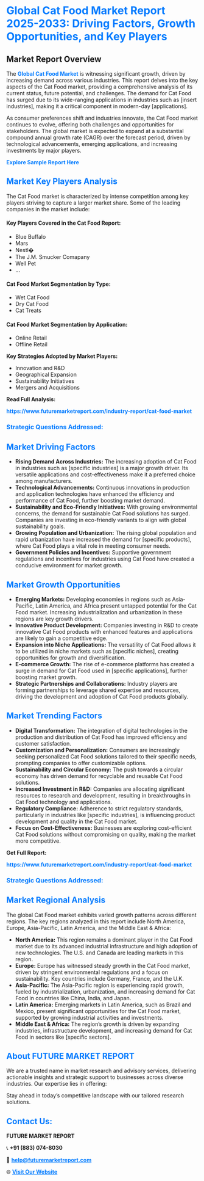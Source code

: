 <h1 style="color: #007BFF;">Global Cat Food Market Report 2025-2033: Driving Factors, Growth Opportunities, and Key Players</h1>

<section id="overview">
<h2>Market Report Overview</h2>
<p>The <a href="https://www.futuremarketreport.com/industry-report/cat-food-market" style="color: #007BFF; text-decoration: none;"><strong>Global Cat Food Market</strong></a> is witnessing significant growth, driven by increasing demand across various industries. This report delves into the key aspects of the Cat Food market, providing a comprehensive analysis of its current status, future potential, and challenges. The demand for Cat Food has surged due to its wide-ranging applications in industries such as [insert industries], making it a critical component in modern-day [applications].</p>
<p>As consumer preferences shift and industries innovate, the Cat Food market continues to evolve, offering both challenges and opportunities for stakeholders. The global market is expected to expand at a substantial compound annual growth rate (CAGR) over the forecast period, driven by technological advancements, emerging applications, and increasing investments by major players.</p>
</section>

<section id="overview">
<p><a href="https://www.futuremarketreport.com/request-sample/reportId=108008" style="color: #007BFF; text-decoration: none;"><strong>Explore Sample Report Here</strong></a></p>
</section>

<section id="key-players">
<h2 style="color: #007BFF;">Market Key Players Analysis</h2>
<p>The Cat Food market is characterized by intense competition among key players striving to capture a larger market share. Some of the leading companies in the market include:</p>
<h4>Key Players Covered in the Cat Food Report:</h4>
<ul><li>Blue Buffalo</li><li>Mars</li><li>Nestl�</li><li>The J.M. Smucker Comapany</li><li>Well Pet</li><li>...</li></ul>
<h4>Cat Food Market Segmentation by Type:</h4>
<ul><li>Wet Cat Food</li><li>Dry Cat Food</li><li>Cat Treats</li></ul>

<h4>Cat Food Market Segmentation by Application:</h4>
<ul><li>Online Retail</li><li>Offline Retail</li></ul>
<p><strong>Key Strategies Adopted by Market Players:</strong></p>
<ul>
<li>Innovation and R&D</li>
<li>Geographical Expansion</li>
<li>Sustainability Initiatives</li>
<li>Mergers and Acquisitions</li>
</ul>
</section>

<section>
<p><strong>Read Full Analysis: </strong></p><a href="https://www.futuremarketreport.com/industry-report/cat-food-market" style="color: #007BFF; text-decoration: none;"><strong>https://www.futuremarketreport.com/industry-report/cat-food-market</strong></a>
<h3 style="color: #007BFF;">Strategic Questions Addressed:</h3>
</section>

<section id="driving-factors">
<h2 style="color: #007BFF;">Market Driving Factors</h2>
<ul>
<li><strong>Rising Demand Across Industries:</strong> The increasing adoption of Cat Food in industries such as [specific industries] is a major growth driver. Its versatile applications and cost-effectiveness make it a preferred choice among manufacturers.</li>
<li><strong>Technological Advancements:</strong> Continuous innovations in production and application technologies have enhanced the efficiency and performance of Cat Food, further boosting market demand.</li>
<li><strong>Sustainability and Eco-Friendly Initiatives:</strong> With growing environmental concerns, the demand for sustainable Cat Food solutions has surged. Companies are investing in eco-friendly variants to align with global sustainability goals.</li>
<li><strong>Growing Population and Urbanization:</strong> The rising global population and rapid urbanization have increased the demand for [specific products], where Cat Food plays a vital role in meeting consumer needs.</li>
<li><strong>Government Policies and Incentives:</strong> Supportive government regulations and incentives for industries using Cat Food have created a conducive environment for market growth.</li>
</ul>
</section>

<section id="growth-opportunities">
<h2 style="color: #007BFF;">Market Growth Opportunities</h2>
<ul>
<li><strong>Emerging Markets:</strong> Developing economies in regions such as Asia-Pacific, Latin America, and Africa present untapped potential for the Cat Food market. Increasing industrialization and urbanization in these regions are key growth drivers.</li>
<li><strong>Innovative Product Development:</strong> Companies investing in R&D to create innovative Cat Food products with enhanced features and applications are likely to gain a competitive edge.</li>
<li><strong>Expansion into Niche Applications:</strong> The versatility of Cat Food allows it to be utilized in niche markets such as [specific niches], creating opportunities for growth and diversification.</li>
<li><strong>E-commerce Growth:</strong> The rise of e-commerce platforms has created a surge in demand for Cat Food used in [specific applications], further boosting market growth.</li>
<li><strong>Strategic Partnerships and Collaborations:</strong> Industry players are forming partnerships to leverage shared expertise and resources, driving the development and adoption of Cat Food products globally.</li>
</ul>
</section>

<section id="trending-factors">
<h2 style="color: #007BFF;">Market Trending Factors</h2>
<ul>
<li><strong>Digital Transformation:</strong> The integration of digital technologies in the production and distribution of Cat Food has improved efficiency and customer satisfaction.</li>
<li><strong>Customization and Personalization:</strong> Consumers are increasingly seeking personalized Cat Food solutions tailored to their specific needs, prompting companies to offer customizable options.</li>
<li><strong>Sustainability and Circular Economy:</strong> The push towards a circular economy has driven demand for recyclable and reusable Cat Food solutions.</li>
<li><strong>Increased Investment in R&D:</strong> Companies are allocating significant resources to research and development, resulting in breakthroughs in Cat Food technology and applications.</li>
<li><strong>Regulatory Compliance:</strong> Adherence to strict regulatory standards, particularly in industries like [specific industries], is influencing product development and quality in the Cat Food market.</li>
<li><strong>Focus on Cost-Effectiveness:</strong> Businesses are exploring cost-efficient Cat Food solutions without compromising on quality, making the market more competitive.</li>
</ul>
</section>

<section>
<p><strong>Get Full Report: </strong></p><a href="https://www.futuremarketreport.com/industry-report/cat-food-market" style="color: #007BFF; text-decoration: none;"><strong>https://www.futuremarketreport.com/industry-report/cat-food-market</strong></a>
<h3 style="color: #007BFF;">Strategic Questions Addressed:</h3>
</section>


<section id="regional-analysis">
<h2 style="color: #007BFF;">Market Regional Analysis</h2>
<p>The global Cat Food market exhibits varied growth patterns across different regions. The key regions analyzed in this report include North America, Europe, Asia-Pacific, Latin America, and the Middle East & Africa:</p>
<ul>
<li><strong>North America:</strong> This region remains a dominant player in the Cat Food market due to its advanced industrial infrastructure and high adoption of new technologies. The U.S. and Canada are leading markets in this region.</li>
<li><strong>Europe:</strong> Europe has witnessed steady growth in the Cat Food market, driven by stringent environmental regulations and a focus on sustainability. Key countries include Germany, France, and the U.K.</li>
<li><strong>Asia-Pacific:</strong> The Asia-Pacific region is experiencing rapid growth, fueled by industrialization, urbanization, and increasing demand for Cat Food in countries like China, India, and Japan.</li>
<li><strong>Latin America:</strong> Emerging markets in Latin America, such as Brazil and Mexico, present significant opportunities for the Cat Food market, supported by growing industrial activities and investments.</li>
<li><strong>Middle East & Africa:</strong> The region’s growth is driven by expanding industries, infrastructure development, and increasing demand for Cat Food in sectors like [specific sectors].</li>
</ul>
</section>

<footer>
<h2 style="color: #007BFF;">About FUTURE MARKET REPORT</h2>
<p>We are a trusted name in market research and advisory services, delivering actionable insights and strategic support to businesses across diverse industries. Our expertise lies in offering:</p>

<p>Stay ahead in today’s competitive landscape with our tailored research solutions.</p>

<h2 style="color: #007BFF;">Contact Us:</h2>
<p><strong>FUTURE MARKET REPORT</strong></p>
<p>📞 <strong>+91 (883) 074-8030</strong></p>
<p>📧 <strong><a href="mailto:help@futuremarketreport.com" style="color: #007BFF;">help@futuremarketreport.com</a></strong></p>
<p>🌐 <strong><a href="https://www.futuremarketreport.com/" style="color: #007BFF;">Visit Our Website</a></strong></p>
</footer>